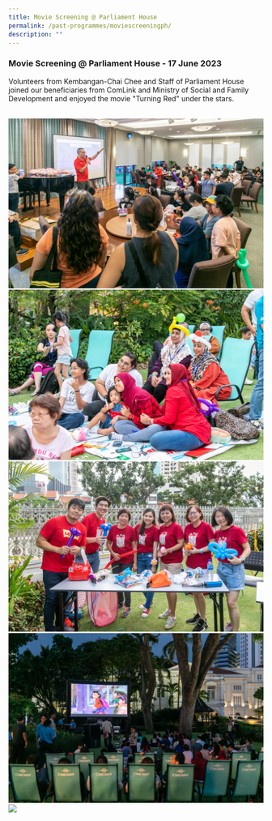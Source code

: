 ```yaml
---
title: Movie Screening @ Parliament House
permalink: /past-programmes/moviescreeningph/
description: ""
---
```

### Movie Screening @ Parliament House - 17 June 2023

Volunteers from Kembangan-Chai Chee and Staff of Parliament House joined our beneficiaries from ComLink and Ministry of Social and Family Development and enjoyed the movie "Turning Red" under the stars. 

<br>  

<img src="/images/Past%20Programmes/2023/Movie%20Screening%20(PH)/imgm0608.JPG" style="width:600px; height:auto">
<br>  

<img src="/images/Past%20Programmes/2023/Movie%20Screening%20(PH)/imgm0674.JPG" style="width:600px; height:auto">
<br>  

<img src="/images/Past%20Programmes/2023/Movie%20Screening%20(PH)/imgm0475.JPG" style="width:600px; height:auto">
<br>  

<img src="/images/Past%20Programmes/2023/Movie%20Screening%20(PH)/imgm0724.JPG" style="width:600px; height:auto">
<br>  

<img src="/images/Past%20Programmes/2023/Movie%20Screening%20(PH)/imgm0803.JPG" style="width:600px; height:auto">
<br>